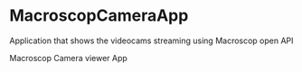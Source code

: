 # MacroscopCameraApp
Application that shows the videocams streaming using Macroscop open API

Macroscop Camera viewer App
